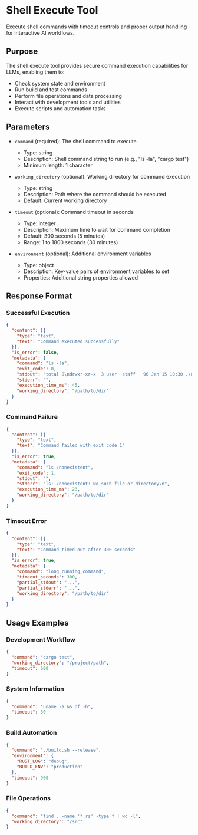 # Shell Execute Tool

Execute shell commands with timeout controls and proper output handling for interactive AI workflows.

## Purpose

The shell execute tool provides secure command execution capabilities for LLMs, enabling them to:
- Check system state and environment
- Run build and test commands 
- Perform file operations and data processing
- Interact with development tools and utilities
- Execute scripts and automation tasks

## Parameters

- `command` (required): The shell command to execute
  - Type: string
  - Description: Shell command string to run (e.g., "ls -la", "cargo test")
  - Minimum length: 1 character
  
- `working_directory` (optional): Working directory for command execution
  - Type: string
  - Description: Path where the command should be executed
  - Default: Current working directory
  
- `timeout` (optional): Command timeout in seconds
  - Type: integer  
  - Description: Maximum time to wait for command completion
  - Default: 300 seconds (5 minutes)
  - Range: 1 to 1800 seconds (30 minutes)
  
- `environment` (optional): Additional environment variables
  - Type: object
  - Description: Key-value pairs of environment variables to set
  - Properties: Additional string properties allowed

## Response Format

### Successful Execution
```json
{
  "content": [{
    "type": "text",
    "text": "Command executed successfully"
  }],
  "is_error": false,
  "metadata": {
    "command": "ls -la",
    "exit_code": 0,
    "stdout": "total 8\ndrwxr-xr-x  3 user  staff   96 Jan 15 10:30 .\n...",
    "stderr": "",
    "execution_time_ms": 45,
    "working_directory": "/path/to/dir"
  }
}
```

### Command Failure
```json
{
  "content": [{
    "type": "text", 
    "text": "Command failed with exit code 1"
  }],
  "is_error": true,
  "metadata": {
    "command": "ls /nonexistent",
    "exit_code": 1,
    "stdout": "",
    "stderr": "ls: /nonexistent: No such file or directory\n",
    "execution_time_ms": 23,
    "working_directory": "/path/to/dir"
  }
}
```

### Timeout Error
```json
{
  "content": [{
    "type": "text",
    "text": "Command timed out after 300 seconds"
  }],
  "is_error": true, 
  "metadata": {
    "command": "long_running_command",
    "timeout_seconds": 300,
    "partial_stdout": "...",
    "partial_stderr": "...",
    "working_directory": "/path/to/dir"
  }
}
```

## Usage Examples

### Development Workflow
```json
{
  "command": "cargo test",
  "working_directory": "/project/path",
  "timeout": 600
}
```

### System Information  
```json
{
  "command": "uname -a && df -h",
  "timeout": 30
}
```

### Build Automation
```json
{
  "command": "./build.sh --release",
  "environment": {
    "RUST_LOG": "debug",
    "BUILD_ENV": "production"
  },
  "timeout": 900
}
```

### File Operations
```json
{
  "command": "find . -name '*.rs' -type f | wc -l",
  "working_directory": "/src"
}
```
